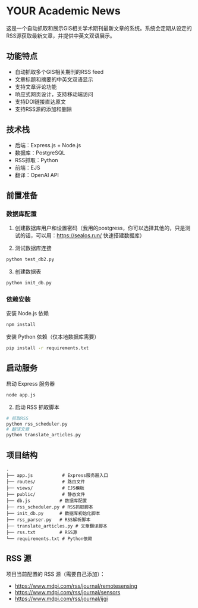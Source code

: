 # YOUR Academic  News 

这是一个自动抓取和展示GIS相关学术期刊最新文章的系统。系统会定期从设定的RSS源获取最新文章，并提供中英文双语展示。



## 功能特点

- 自动抓取多个GIS相关期刊的RSS feed
- 文章标题和摘要的中英文双语显示
- 支持文章评论功能
- 响应式网页设计，支持移动端访问
- 支持DOI链接直达原文
- 支持RSS源的添加和删除

## 技术栈

- 后端：Express.js + Node.js
- 数据库：PostgreSQL
- RSS抓取：Python
- 前端：EJS
- 翻译：OpenAI API


## 前置准备

### 数据库配置
1. 创建数据库用户和设置密码（我用的postgress，你可以选择其他的，只是测试的话，可以用：https://sealos.run/   快速搭建数据库）


2. 测试数据库连接
```bash
python test_db2.py
```

3. 创建数据表
```bash
python init_db.py
```

### 依赖安装
安装 Node.js 依赖
```bash
npm install
```

安装 Python 依赖（仅本地数据库需要）
```bash
pip install -r requirements.txt
```

## 启动服务
启动 Express 服务器
```bash
node app.js
```

2. 启动 RSS 抓取脚本
```bash
# 抓取RSS
python rss_scheduler.py
# 翻译文章
python translate_articles.py 
```

## 项目结构
```
.
├── app.js           # Express服务器入口
├── routes/          # 路由文件
├── views/           # EJS模板
├── public/          # 静态文件
├── db.js           # 数据库配置
├── rss_scheduler.py # RSS抓取脚本
├── init_db.py      # 数据库初始化脚本
├── rss_parser.py   # RSS解析脚本
├── translate_articles.py # 文章翻译脚本
├── rss.txt         # RSS源
└── requirements.txt # Python依赖
```

## RSS 源
项目当前配置的 RSS 源（需要自己添加）：
- https://www.mdpi.com/rss/journal/remotesensing
- https://www.mdpi.com/rss/journal/sensors
- https://www.mdpi.com/rss/journal/ijgi

